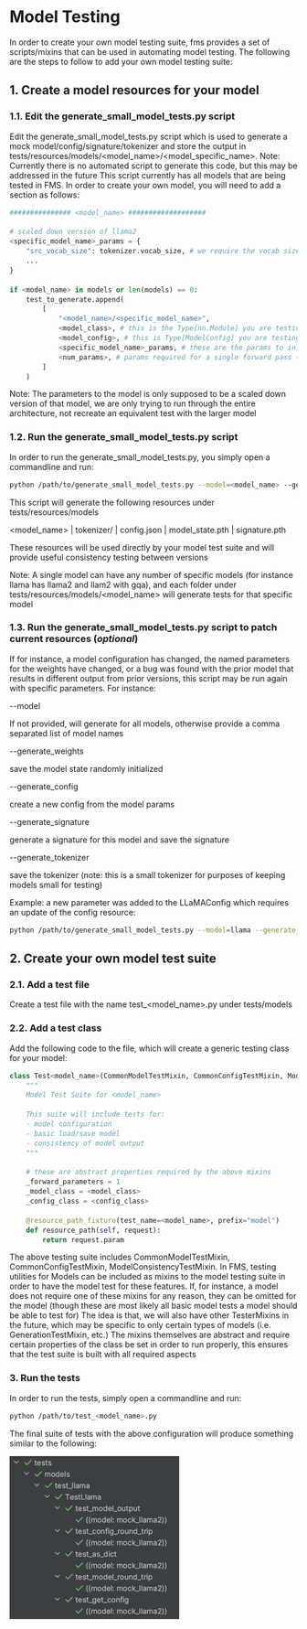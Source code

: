 # Model Testing

In order to create your own model testing suite, fms provides a set of scripts/mixins that can be used in automating model testing.
The following are the steps to follow to add your own model testing suite:

## 1. Create a model resources for your model

### 1.1. Edit the generate_small_model_tests.py script

Edit the generate_small_model_tests.py script which is used to generate a mock model/config/signature/tokenizer and store the output in tests/resources/models/<model_name>/<model_specific_name>.
Note: Currently there is no automated script to generate this code, but this may be addressed in the future
This script currently has all models that are being tested in FMS. In order to create your own model, you will need to add a section as follows:

```python
############### <model_name> ###################

# scaled down version of llama2
<specific_model_name>_params = {
    "src_vocab_size": tokenizer.vocab_size, # we require the vocab size be based on the small tokenizer
    ...
}

if <model_name> in models or len(models) == 0:
    test_to_generate.append(
        [
            "<model_name>/<specific_model_name>",
            <model_class>, # this is the Type[nn.Module] you are testing
            <model_config>, # this is Type[ModelConfig] you are testing
            <specific_model_name>_params, # these are the params to initialize the model
            <num_params>, # params required for a single forward pass (decoder typically is 1, encoder/decoder typically is 2)
        ]
    )
```

Note: The parameters to the model is only supposed to be a scaled down version of that model, we are only trying to run through
the entire architecture, not recreate an equivalent test with the larger model

### 1.2. Run the generate_small_model_tests.py script

In order to run the generate_small_model_tests.py, you simply open a commandline and run:

```bash
python /path/to/generate_small_model_tests.py --model=<model_name> --generate_weights --generate_config --generate_signature --generate_tokenizer 
```

This script will generate the following resources under tests/resources/models

<model_name>
| tokenizer/
| config.json
| model_state.pth
| signature.pth

These resources will be used directly by your model test suite and will provide useful consistency testing between versions

Note: A single model can have any number of specific models (for instance llama has llama2 and llam2 with gqa), and each folder under tests/resources/models/<model_name> will generate tests for that specific model

### 1.3. Run the generate_small_model_tests.py script to patch current resources (*optional*)

If for instance, a model configuration has changed, the named parameters for the weights have changed, or a bug was found with the prior model that results in different output from prior versions,
this script may be run again with specific parameters. For instance:

--model

If not provided, will generate for all models, otherwise provide a comma separated list of model names

--generate_weights

save the model state randomly initialized

--generate_config

create a new config from the model params

--generate_signature

generate a signature for this model and save the signature

--generate_tokenizer

save the tokenizer (note: this is a small tokenizer for purposes of keeping models small for testing)

Example: a new parameter was added to the LLaMAConfig which requires an update of the config resource:

```bash
python /path/to/generate_small_model_tests.py --model=llama --generate_config 
```
## 2. Create your own model test suite

### 2.1. Add a test file

Create a test file with the name test_<model_name>.py under tests/models

### 2.2. Add a test class

Add the following code to the file, which will create a generic testing class for your model:

```python
class Test<model_name>(CommonModelTestMixin, CommonConfigTestMixin, ModelConsistencyTestMixin):
    """
    Model Test Suite for <model_name>

    This suite will include tests for:
    - model configuration
    - basic load/save model
    - consistency of model output
    """
    
    # these are abstract properties required by the above mixins
    _forward_parameters = 1
    _model_class = <model_class>
    _config_class = <config_class>

    @resource_path_fixture(test_name=<model_name>, prefix="model")
    def resource_path(self, request):
        return request.param
```

The above testing suite includes CommonModelTestMixin, CommonConfigTestMixin, ModelConsistencyTestMixin. 
In FMS, testing utilities for Models can be included as mixins to the model testing suite in order to have the model test for these features.
If, for instance, a model does not require one of these mixins for any reason, they can be omitted for the model (though these are most likely all basic model tests a model should be able to test for)
The idea is that, we will also have other TesterMixins in the future, which may be specific to only certain types of models (i.e. GenerationTestMixin, etc.)
The mixins themselves are abstract and require certain properties of the class be set in order to run properly, this ensures that the test suite is built with all required aspects

### 3. Run the tests

In order to run the tests, simply open a commandline and run:

```bash
python /path/to/test_<model_name>.py 
```

The final suite of tests with the above configuration will produce something similar to the following:

![img.png](img.png)

